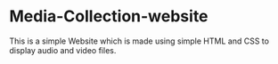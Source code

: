 # Media-Collection-website
This is a simple Website which is made using simple HTML and CSS to display audio and video files.
